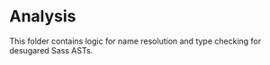 # Analysis

This folder contains logic for name resolution and type checking for desugared Sass ASTs.

